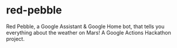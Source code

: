 # red-pebble
Red Pebble, a Google Assistant &amp; Google Home bot, that tells you everything about the weather on Mars! A Google Actions Hackathon project.
